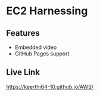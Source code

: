 # EC2 Harnessing

## Features
- Embedded video
- GitHub Pages support

## Live Link
https://keerthi64-10.github.io/AWS/
